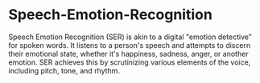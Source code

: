 # Speech-Emotion-Recognition
Speech Emotion Recognition (SER) is akin to a digital "emotion detective" for spoken words.  It listens to a person's speech and attempts to discern their emotional state, whether it's happiness, sadness, anger, or another emotion.  SER achieves this by scrutinizing various elements of the voice, including pitch, tone, and rhythm.
